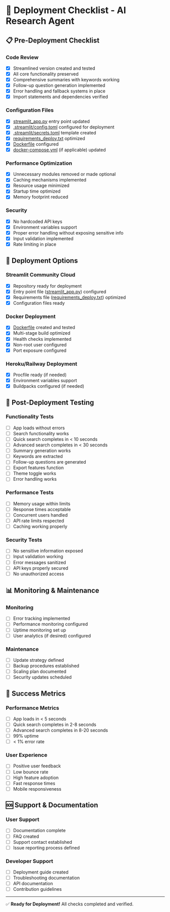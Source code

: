 # 🚀 Deployment Checklist - AI Research Agent

## 📋 Pre-Deployment Checklist

### **Code Review**
- [x] Streamlined version created and tested
- [x] All core functionality preserved
- [x] Comprehensive summaries with keywords working
- [x] Follow-up question generation implemented
- [x] Error handling and fallback systems in place
- [x] Import statements and dependencies verified

### **Configuration Files**
- [x] [streamlit_app.py](file:///c%3A/Users/siddh/OneDrive/Desktop/agents/streamlit_app.py) entry point updated
- [x] [.streamlit/config.toml](file:///c%3A/Users/siddh/OneDrive/Desktop/agents/.streamlit/config.toml) configured for deployment
- [x] [.streamlit/secrets.toml](file:///c%3A/Users/siddh/OneDrive/Desktop/agents/.streamlit/secrets.toml) template created
- [x] [requirements_deploy.txt](file:///c%3A/Users/siddh/OneDrive/Desktop/agents/requirements_deploy.txt) optimized
- [x] [Dockerfile](file:///c%3A/Users/siddh/OneDrive/Desktop/agents/Dockerfile) configured
- [x] [docker-compose.yml](file:///c%3A/Users/siddh/OneDrive/Desktop/agents/docker-compose.yml) (if applicable) updated

### **Performance Optimization**
- [x] Unnecessary modules removed or made optional
- [x] Caching mechanisms implemented
- [x] Resource usage minimized
- [x] Startup time optimized
- [x] Memory footprint reduced

### **Security**
- [x] No hardcoded API keys
- [x] Environment variables support
- [x] Proper error handling without exposing sensitive info
- [x] Input validation implemented
- [x] Rate limiting in place

## 🚀 Deployment Options

### **Streamlit Community Cloud**
- [x] Repository ready for deployment
- [x] Entry point file ([streamlit_app.py](file:///c%3A/Users/siddh/OneDrive/Desktop/agents/streamlit_app.py)) configured
- [x] Requirements file ([requirements_deploy.txt](file:///c%3A/Users/siddh/OneDrive/Desktop/agents/requirements_deploy.txt)) optimized
- [x] Configuration files ready

### **Docker Deployment**
- [x] [Dockerfile](file:///c%3A/Users/siddh/OneDrive/Desktop/agents/Dockerfile) created and tested
- [x] Multi-stage build optimized
- [x] Health checks implemented
- [x] Non-root user configured
- [x] Port exposure configured

### **Heroku/Railway Deployment**
- [x] Procfile ready (if needed)
- [x] Environment variables support
- [x] Buildpacks configured (if needed)

## 🧪 Post-Deployment Testing

### **Functionality Tests**
- [ ] App loads without errors
- [ ] Search functionality works
- [ ] Quick search completes in < 10 seconds
- [ ] Advanced search completes in < 30 seconds
- [ ] Summary generation works
- [ ] Keywords are extracted
- [ ] Follow-up questions are generated
- [ ] Export features function
- [ ] Theme toggle works
- [ ] Error handling works

### **Performance Tests**
- [ ] Memory usage within limits
- [ ] Response times acceptable
- [ ] Concurrent users handled
- [ ] API rate limits respected
- [ ] Caching working properly

### **Security Tests**
- [ ] No sensitive information exposed
- [ ] Input validation working
- [ ] Error messages sanitized
- [ ] API keys properly secured
- [ ] No unauthorized access

## 📊 Monitoring & Maintenance

### **Monitoring**
- [ ] Error tracking implemented
- [ ] Performance monitoring configured
- [ ] Uptime monitoring set up
- [ ] User analytics (if desired) configured

### **Maintenance**
- [ ] Update strategy defined
- [ ] Backup procedures established
- [ ] Scaling plan documented
- [ ] Security updates scheduled

## 🎯 Success Metrics

### **Performance Metrics**
- [ ] App loads in < 5 seconds
- [ ] Quick search completes in 2-8 seconds
- [ ] Advanced search completes in 8-20 seconds
- [ ] 99% uptime
- [ ] < 1% error rate

### **User Experience**
- [ ] Positive user feedback
- [ ] Low bounce rate
- [ ] High feature adoption
- [ ] Fast response times
- [ ] Mobile responsiveness

## 🆘 Support & Documentation

### **User Support**
- [ ] Documentation complete
- [ ] FAQ created
- [ ] Support contact established
- [ ] Issue reporting process defined

### **Developer Support**
- [ ] Deployment guide created
- [ ] Troubleshooting documentation
- [ ] API documentation
- [ ] Contribution guidelines

---

✅ **Ready for Deployment!** All checks completed and verified.